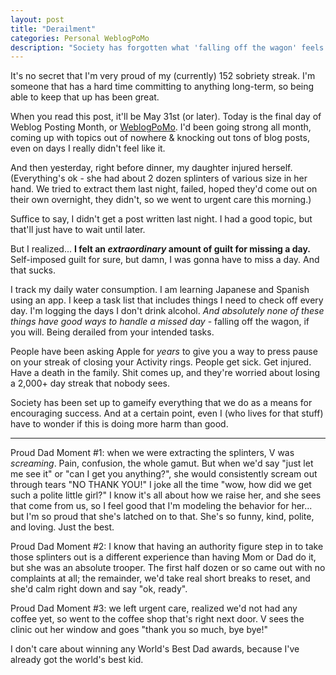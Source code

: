 ```yaml
---
layout: post
title: "Derailment"
categories: Personal WeblogPoMo
description: "Society has forgotten what 'falling off the wagon' feels like."
---
```


It's no secret that I'm very proud of my (currently) 152 sobriety streak. I'm someone that has a hard time committing to anything long-term, so being able to keep that up has been great.

When you read this post, it'll be May 31st (or later). Today is the final day of Weblog Posting Month, or [WeblogPoMo](/categories#WeblogPoMo). I'd been going strong all month, coming up with topics out of nowhere & knocking out tons of blog posts, even on days I really didn't feel like it.

And then yesterday, right before dinner, my daughter injured herself. (Everything's ok - she had about 2 dozen splinters of various size in her hand. We tried to extract them last night, failed, hoped they'd come out on their own overnight, they didn't, so we went to urgent care this morning.)

Suffice to say, I didn't get a post written last night. I had a good topic, but that'll just have to wait until later.

But I realized... **I felt an *extraordinary* amount of guilt for missing a day.** Self-imposed guilt for sure, but damn, I was gonna have to miss a day. And that sucks.

I track my daily water consumption. I am learning Japanese and Spanish using an app. I keep a task list that includes things I need to check off every day. I'm logging the days I don't drink alcohol. *And absolutely none of these things have good ways to handle a missed day* - falling off the wagon, if you will. Being derailed from your intended tasks.

People have been asking Apple for *years* to give you a way to press pause on your streak of closing your Activity rings. People get sick. Get injured. Have a death in the family. Shit comes up, and they're worried about losing a 2,000+ day streak that nobody sees.

Society has been set up to gameify everything that we do as a means for encouraging success. And at a certain point, even I (who lives for that stuff) have to wonder if this is doing more harm than good.

---

Proud Dad Moment #1: when we were extracting the splinters, V was *screaming*. Pain, confusion, the whole gamut. But when we'd say "just let me see it" or "can I get you anything?", she would consistently scream out through tears "NO THANK YOU!" I joke all the time "wow, how did we get such a polite little girl?" I know it's all about how we raise her, and she sees that come from us, so I feel good that I'm modeling the behavior for her... but I'm so proud that she's latched on to that. She's so funny, kind, polite, and loving. Just the best.

Proud Dad Moment #2: I know that having an authority figure step in to take those splinters out is a different experience than having Mom or Dad do it, but she was an absolute trooper. The first half dozen or so came out with no complaints at all; the remainder, we'd take real short breaks to reset, and she'd calm right down and say "ok, ready".

Proud Dad Moment #3: we left urgent care, realized we'd not had any coffee yet, so went to the coffee shop that's right next door. V sees the clinic out her window and goes "thank you so much, bye bye!"

I don't care about winning any World's Best Dad awards, because I've already got the world's best kid.
